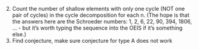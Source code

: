 2. Count the number of shallow elements with only one cycle (NOT one pair of cycles) in the cycle decomposition for each n.  (The hope is that the answers here are the Schroeder numbers: 1, 2, 6, 22, 90, 394, 1806, … - but it’s worth typing the sequence into the OEIS if it’s something else.)
3. Find conjecture, make sure conjecture for type A does not work
